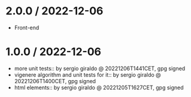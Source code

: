 
2.0.0 / 2022-12-06
==================

- Front-end

# 1.0.0 / 2022-12-06

-   more unit tests:: by sergio giraldo @ 20221206T1441CET, gpg signed
-   vigenere algorithm and unit tests for it:: by sergio giraldo @ 20221206T1400CET, gpg signed
-   html elements:: by sergio giraldo @ 20221205T1627CET, gpg signed
